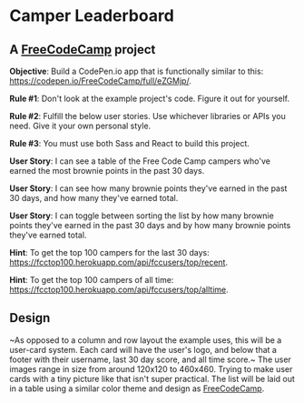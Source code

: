 # Camper Leaderboard
## A [FreeCodeCamp](https://www.freecodecamp.com) project

**Objective**: Build a CodePen.io app that is functionally similar to this: https://codepen.io/FreeCodeCamp/full/eZGMjp/.

**Rule #1**: Don't look at the example project's code. Figure it out for yourself.

**Rule #2**: Fulfill the below user stories. Use whichever libraries or APIs you need. Give it your own personal style.

**Rule #3**: You must use both Sass and React to build this project.  

**User Story**: I can see a table of the Free Code Camp campers who've earned the most brownie points in the past 30 days.

**User Story**: I can see how many brownie points they've earned in the past 30 days, and how many they've earned total.

**User Story**: I can toggle between sorting the list by how many brownie points they've earned in the past 30 days and by how many brownie points they've earned total.

**Hint**: To get the top 100 campers for the last 30 days: https://fcctop100.herokuapp.com/api/fccusers/top/recent.

**Hint**: To get the top 100 campers of all time: https://fcctop100.herokuapp.com/api/fccusers/top/alltime.

## Design 

~As opposed to a column and row layout the example uses, this will be a user-card system.  Each card will have the user's logo, and below that a footer with their username, last 30 day score, and all time score.~ The user images range in size from around 120x120 to 460x460.  Trying to make user cards with a tiny picture like that isn't super practical.  The list will be laid out in a table using a similar color theme and design as [FreeCodeCamp](https://www.freecodecamp.com).